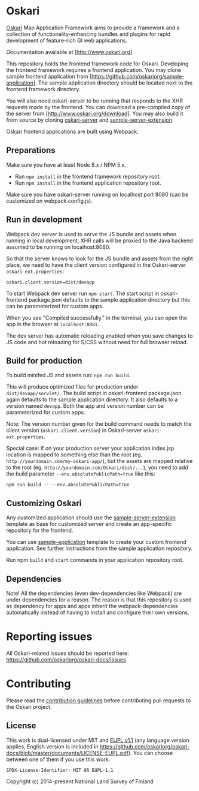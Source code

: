 # Oskari

[Oskari](http://www.oskari.org/) Map Application Framework aims to provide a framework and a collection of functionality-enhancing bundles and plugins for rapid development of feature-rich GI web applications.

Documentation available at [http://www.oskari.org].

This repository holds the frontend framework code for Oskari. Developing the frontend framework requires a frontend application. You may clone sample frontend application from [https://github.com/oskariorg/sample-application]. The sample application directory should be located next to the frontend framework directory.

You will also need oskari-server to be running that responds to the XHR requests made by the frontend. You can download a pre-compiled copy of the server from [http://www.oskari.org/download]. You may also build it from source by cloning [oskari-server](https://github.com/oskariorg/oskari-server) and [sample-server-extension](https://github.com/oskariorg/sample-server-extension).

Oskari frontend applications are built using Webpack.

## Preparations

Make sure you have at least Node 8.x / NPM 5.x. 

* Run `npm install` in the frontend framework repository root.
* Run `npm install` in the frontend application repository root.

Make sure you have oskari-server running on localhost port 8080 (can be customized on webpack.config.js).

## Run in development

Webpack dev server is used to serve the JS bundle and assets when running in local development. XHR calls will be proxied to the Java backend assumed to be running on localhost:8080.

So that the server knows to look for the JS bundle and assets from the right place, we need to have the client version configured in the Oskari-server `oskari-ext.properties`:

```
oskari.client.version=dist/devapp
```

To start Webpack dev server run `npm start`. The start script in oskari-frontend package.json defaults to the sample application directory but this can be parameterized for custom apps.

When you see "Compiled successfully." in the terminal, you can open the app in the browser at `localhost:8081`.

The dev server has automatic reloading enabled when you save changes to JS code and hot reloading for S/CSS without need for full browser reload.

## Build for production

To build minifed JS and assets run: `npm run build`.

This will produce optimized files for production under `dist/devapp/servlet/`. The build script in oskari-frontend package.json again defaults to the sample application directory. It also defaults to a version named `devapp`. Both the app and version number can be parameterized for custom apps.

Note: The version number given for the build command needs to match the client version (`oskari.client.version`) in Oskari-server `oskari-ext.properties`.

Special case: If on your production server your application index.jsp location is mapped to something else than the root (eg. `http://yourdomain.com/my-oskari-app/`), but the assets are mapped relative to the root (eg. `http://yourdomain.com/Oskari/dist/...`), you need to add the build parameter `--env.absolutePublicPath=true` like this:

    npm run build -- --env.absolutePublicPath=true

## Customizing Oskari

Any customized application should use the [sample-server-extension](https://github.com/oskariorg/sample-server-extension) template as base for customized server and create an app-specific repository for the frontend. 

You can use [sample-application](https://github.com/oskariorg/sample-application) template to create your custom frontend application. See further instructions from the sample application repository.

Run npm `build` and `start` commands in your application repository root.

## Dependencies

Note! All the dependencies (even dev-dependencies like Webpack) are under dependencies for a reason. The reason is that this repository is used as dependency for apps and apps inherit the webpack-dependencies automatically instead of having to install and configure their own versions.

# Reporting issues

All Oskari-related issues should be reported here: https://github.com/oskariorg/oskari-docs/issues

# Contributing

Please read the [contribution guidelines](http://oskari.org/documentation/development/how-to-contribute) before contributing pull requests to the Oskari project.

## License
 
This work is dual-licensed under MIT and [EUPL v1.1](https://joinup.ec.europa.eu/software/page/eupl/licence-eupl) 
(any language version applies, English version is included in https://github.com/oskariorg/oskari-docs/blob/master/documents/LICENSE-EUPL.pdf).
You can choose between one of them if you use this work.
 
`SPDX-License-Identifier: MIT OR EUPL-1.1`

Copyright (c) 2014-present National Land Survey of Finland

